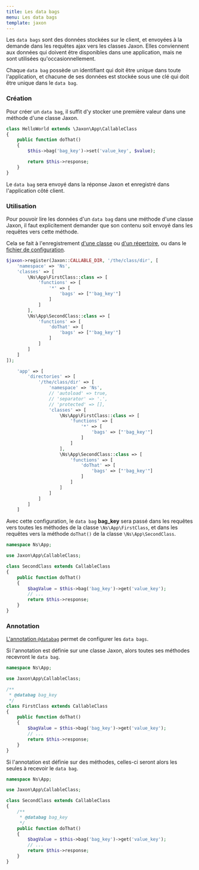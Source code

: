 ```yaml
---
title: Les data bags
menu: Les data bags
template: jaxon
---
```


Les `data bags` sont des données stockées sur le client, et envoyées à la demande dans les requêtes ajax vers les classes Jaxon.
Elles conviennent aux données qui doivent être disponibles dans une application, mais ne sont utilisées qu'occasionnellement.

Chaque `data bag` possède un identifiant qui doit être unique dans toute l'application, et chacune de ses données est stockée sous une clé qui doit être unique dans le `data bag`.

### Création

Pour créer un `data bag`, il suffit d'y stocker une première valeur dans une méthode d'une classe Jaxon.

```php
class HelloWorld extends \Jaxon\App\CallableClass
{
    public function doThat()
    {
        $this->bag('bag_key')->set('value_key', $value);

        return $this->response;
    }
}
```

Le `data bag` sera envoyé dans la réponse Jaxon et enregistré dans l'application côté client.

### Utilisation

Pour pouvoir lire les données d'un `data bag` dans une méthode d'une classe Jaxon, il faut explicitement demander que son contenu soit envoyé dans les requêtes vers cette méthode.

Cela se fait à l'enregistrement [d'une classe](../../02.registrations/02.classes/) ou [d'un répertoire](../../02.registrations/03.directories/), ou dans le [fichier de configuration](../01.bootstrap/).

```php
$jaxon->register(Jaxon::CALLABLE_DIR, '/the/class/dir', [
    'namespace' => 'Ns',
    'classes' => [
        \Ns\App\FirstClass::class => [
            'functions' => [
                '*' => [
                    'bags' => ["'bag_key'"]
                ]
            ]
        ],
        \Ns\App\SecondClass::class => [
            'functions' => [
                'doThat' => [
                    'bags' => ["'bag_key'"]
                ]
            ]
        ]
    ]
]);
```

```php
    'app' => [
        'directories' => [
            '/the/class/dir' => [
                'namespace' => 'Ns',
                // 'autoload' => true,
                // 'separator' => '.',
                // 'protected' => [],
                'classes' => [
                    \Ns\App\FirstClass::class => [
                        'functions' => [
                            '*' => [
                                'bags' => ["'bag_key'"]
                            ]
                        ]
                    ],
                    \Ns\App\SecondClass::class => [
                        'functions' => [
                            'doThat' => [
                                'bags' => ["'bag_key'"]
                            ]
                        ]
                    ]
                ]
            ]
        ]
    ]
```

Avec cette configuration, le `data bag` **bag_key** sera passé dans les requêtes vers toutes les méthodes de la classe `\Ns\App\FirstClass`, et dans les requêtes vers la méthode `doThat()` de la classe `\Ns\App\SecondClass`.

```php
namespace Ns\App;

use Jaxon\App\CallableClass;

class SecondClass extends CallableClass
{
    public function doThat()
    {
        $bagValue = $this->bag('bag_key')->get('value_key');
        // ...
        return $this->response;
    }
}
```

### Annotation

[L'annotation `@databag`](../../06.annotations/03.databags/) permet de configurer les `data bags`.

Si l'annotation est définie sur une classe Jaxon, alors toutes ses méthodes recevront le `data bag`.

```php
namespace Ns\App;

use Jaxon\App\CallableClass;

/**
 * @databag bag_key
 */
class FirstClass extends CallableClass
{
    public function doThat()
    {
        $bagValue = $this->bag('bag_key')->get('value_key');
        // ...
        return $this->response;
    }
}
```

Si l'annotation est définie sur des méthodes, celles-ci seront alors les seules à recevoir le `data bag`.

```php
namespace Ns\App;

use Jaxon\App\CallableClass;

class SecondClass extends CallableClass
{
    /**
     * @databag bag_key
     */
    public function doThat()
    {
        $bagValue = $this->bag('bag_key')->get('value_key');
        // ...
        return $this->response;
    }
}
```
